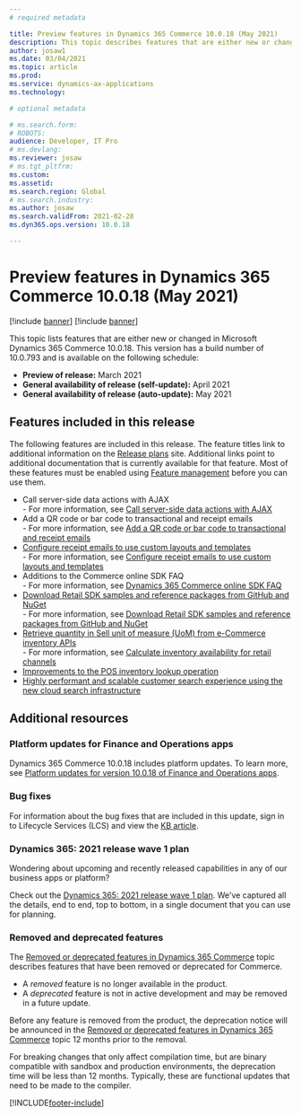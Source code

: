 ```yaml
---
# required metadata

title: Preview features in Dynamics 365 Commerce 10.0.18 (May 2021)
description: This topic describes features that are either new or changed in Dynamics 365 Commerce 10.0.18. 
author: josaw1
ms.date: 03/04/2021
ms.topic: article
ms.prod: 
ms.service: dynamics-ax-applications
ms.technology: 

# optional metadata

# ms.search.form: 
# ROBOTS: 
audience: Developer, IT Pro
# ms.devlang: 
ms.reviewer: josaw
# ms.tgt_pltfrm: 
ms.custom: 
ms.assetid: 
ms.search.region: Global
# ms.search.industry: 
ms.author: josaw
ms.search.validFrom: 2021-02-28 
ms.dyn365.ops.version: 10.0.18

---
```

# Preview features in Dynamics 365 Commerce 10.0.18 (May 2021)

[!include [banner](../includes/preview-banner.md)]
[!include [banner](../includes/banner.md)]


This topic lists features that are either new or changed in Microsoft Dynamics 365 Commerce 10.0.18. This version has a build number of 10.0.793 and is available on the following schedule:

- **Preview of release:** March 2021
- **General availability of release (self-update):** April 2021
- **General availability of release (auto-update):** May 2021

## Features included in this release

The following features are included in this release. The feature titles link to additional information on the [Release plans](/dynamics365/release-plans/) site. Additional links point to additional documentation that is currently available for that feature. Most of these features must be enabled using [Feature management](../../fin-ops-core/fin-ops/get-started/feature-management/feature-management-overview.md) before you can use them.

- Call server-side data actions with AJAX<br> - For more information, see [Call server-side data actions with AJAX](../e-commerce-extensibility/data-actions-with-ajax.md)
- Add a QR code or bar code to transactional and receipt emails<br> - For more information, see [Add a QR code or bar code to transactional and receipt emails](../add-qr-code-barcode-email.md)
- [Configure receipt emails to use custom layouts and templates](/dynamics365-release-plan/2021wave1/commerce/dynamics365-commerce/email-receipt-improvements-new-features)<br> - For more information, see [Configure receipt emails to use custom layouts and templates](../configure-emailed-receipt-formats.md)
- Additions to the Commerce online SDK FAQ<br> - For more information, see [Dynamics 365 Commerce online SDK FAQ](../e-commerce-extensibility/sdk-faq.md)
- [Download Retail SDK samples and reference packages from GitHub and NuGet](/dynamics365-release-plan/2021wave1/commerce/dynamics365-commerce/simplified-commerce-sdk-update-developer-experience)<br> - For more information, see [Download Retail SDK samples and reference packages from GitHub and NuGet](../dev-itpro/retail-sdk/sdk-github.md)
- [Retrieve quantity in Sell unit of measure (UoM) from e-Commerce inventory APIs](/dynamics365-release-plan/2021wave1/commerce/dynamics365-commerce/enhancements-e-commerce-inventory-availability-lookup-apis)<br> - For more information, see [Calculate inventory availability for retail channels](../calculated-inventory-retail-channels.md)
- [Improvements to the POS inventory lookup operation](/dynamics365-release-plan/2021wave1/commerce/dynamics365-commerce/improvements-pos-inventory-lookup-operation)
- [Highly performant and scalable customer search experience using the new cloud search infrastructure](/dynamics365-release-plan/2021wave1/commerce/dynamics365-commerce/highly-performant-scalable-customer-search-experience-using-new-cloud-search-infrastructure)

## Additional resources

### Platform updates for Finance and Operations apps

Dynamics 365 Commerce 10.0.18 includes platform updates. To learn more, see [Platform updates for version 10.0.18 of Finance and Operations apps](../../fin-ops-core/dev-itpro/get-started/whats-new-platform-updates-10-0-18.md).

### Bug fixes 
For information about the bug fixes that are included in this update, sign in to Lifecycle Services (LCS) and view the [KB article](https://fix.lcs.dynamics.com/Issue/Details?bugId=561679&dbType=3&qc=13bb1641c1be430ead8b21ae3d4e0f800d5b81c39b3a56e890db1de7ede59e46).

### Dynamics 365: 2021 release wave 1 plan

Wondering about upcoming and recently released capabilities in any of our business apps or platform?

Check out the [Dynamics 365: 2021 release wave 1 plan](/dynamics365-release-plan/2021wave1/). We've captured all the details, end to end, top to bottom, in a single document that you can use for planning.

### Removed and deprecated features

The [Removed or deprecated features in Dynamics 365 Commerce](removed-deprecated-features-commerce.md) topic describes features that have been removed or deprecated for Commerce.

- A *removed* feature is no longer available in the product.
- A *deprecated* feature is not in active development and may be removed in a future update.

Before any feature is removed from the product, the deprecation notice will be announced in the [Removed or deprecated features in Dynamics 365 Commerce](removed-deprecated-features-commerce.md) topic 12 months prior to the removal.

For breaking changes that only affect compilation time, but are binary compatible with sandbox and production environments, the deprecation time will be less than 12 months. Typically, these are functional updates that need to be made to the compiler.


[!INCLUDE[footer-include](../../includes/footer-banner.md)]